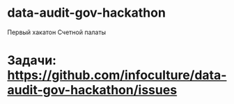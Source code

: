# data-audit-gov-hackathon
Первый хакатон Счетной палаты

# Задачи: https://github.com/infoculture/data-audit-gov-hackathon/issues
